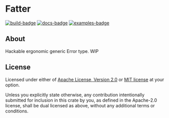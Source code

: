 # Fatter

[![build-badge](https://github.com/30bit/fatter/actions/workflows/ci.yml/badge.svg)](https://github.com/30bit/fatter/actions)
[![docs-badge](https://github.com/30bit/fatter/actions/workflows/docs.yml/badge.svg)](https://30bit.github.io/fatter/)
[![examples-badge](https://img.shields.io/badge/Examples-fatter-blue?style=flat&logo=github)](https://github.com/30bit/fatter/tree/master/examples)

## About

Hackable ergonomic generic Error type. WIP

## License

Licensed under either of [Apache License, Version 2.0](LICENSE-APACHE) or [MIT license](LICENSE-MIT) at your option.

Unless you explicitly state otherwise, any contribution intentionally submitted
for inclusion in this crate by you, as defined in the Apache-2.0 license, shall
be dual licensed as above, without any additional terms or conditions.